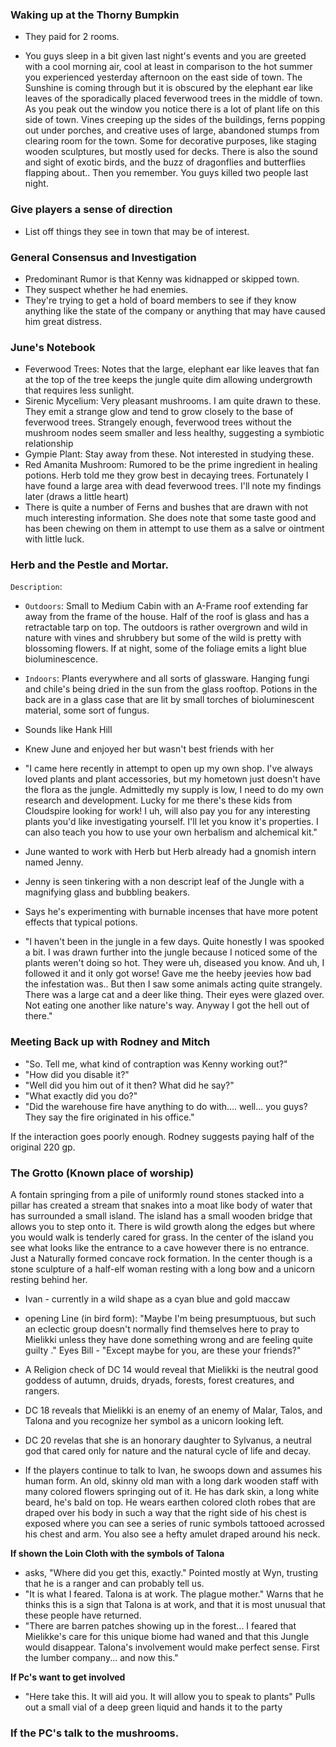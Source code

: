 ### Waking up at the Thorny Bumpkin
- They paid for 2 rooms.

- You guys sleep in a bit given last night's events and you are greeted with a cool morning air, cool at least in comparison to the hot summer you experienced yesterday afternoon on the east side of town. The Sunshine is coming through but it is obscured by the elephant ear like leaves of the sporadically placed feverwood trees in the middle of town. As you peak out the window you notice there is a lot of plant life on this side of town. Vines creeping up the sides of the buildings, ferns popping out under porches, and creative uses of large, abandoned stumps from clearing room for the town. Some for decorative purposes, like staging wooden sculptures, but mostly used for decks. There is also the sound and sight of exotic birds, and the buzz of dragonflies and butterflies flapping about.. Then you remember. You guys killed two people last night. 

### Give players a sense of direction

- List off things they see in town that may be of interest.

### General Consensus and Investigation

- Predominant Rumor is that Kenny was kidnapped or skipped town. 
- They suspect whether he had enemies. 
- They're trying to get a hold of board members to see if they know anything like the state of the company or anything that may have caused him great distress.

### June's Notebook

- Feverwood Trees: Notes that the large, elephant ear like leaves that fan at the top of the tree keeps the jungle quite dim allowing undergrowth that requires less sunlight.
- Sirenic Mycelium: Very pleasant mushrooms. I am quite drawn to these. They emit a strange glow and tend to grow closely to the base of feverwood trees. Strangely enough, feverwood trees without the mushroom nodes seem smaller and less healthy, suggesting a symbiotic relationship
- Gympie Plant: Stay away from these. Not interested in studying these.
- Red Amanita Mushroom: Rumored to be the prime ingredient in healing potions. Herb told me they grow best in decaying trees. Fortunately I have found a large area with dead feverwood trees. I'll note my findings later (draws a little heart)
- There is quite a number of Ferns and bushes that are drawn with not much interesting information. She does note that some taste good and has been chewing on them in attempt to use them as a salve or ointment with little luck.

### Herb and the Pestle and Mortar.

`Description`: 
- `Outdoors`: Small to Medium Cabin with an A-Frame roof extending far away from the frame of the house. Half of the roof is glass and has a retractable tarp on top. The outdoors is rather overgrown and wild in nature with vines and shrubbery but some of the wild is pretty with blossoming flowers. If at night, some of the foliage emits a light blue bioluminescence.
- `Indoors`: Plants everywhere and all sorts of glassware. Hanging fungi and chile's being dried in the sun from the glass rooftop. Potions in the back are in a glass case that are lit by small torches of bioluminescent material, some sort of fungus. 

- Sounds like Hank Hill
- Knew June and enjoyed her but wasn't best friends with her
- "I came here recently in attempt to open up my own shop. I've always loved plants and plant accessories, but my hometown just doesn't have the flora as the jungle. Admittedly my supply is low, I need to do my own research and development. Lucky for me there's these kids from Cloudspire looking for work! I uh, will also pay you for any interesting plants you'd like investigating yourself. I'll let you know it's properties. I can also teach you how to use your own herbalism and alchemical kit." 
- June wanted to work with Herb but Herb already had a gnomish intern named Jenny.
- Jenny is seen tinkering with a non descript leaf of the Jungle with a magnifying glass and bubbling beakers.
- Says he's experimenting with burnable incenses that have more potent effects that typical potions.

- "I haven't been in the jungle in a few days. Quite honestly I was spooked a bit. I was drawn further into the jungle because I noticed some of the plants weren't doing so hot. They were uh, diseased you know. And uh, I followed it and it only got worse! Gave me the heeby jeevies how bad the infestation was.. But then I saw some animals acting quite strangely. There was a large cat and a deer like thing. Their eyes were glazed over. Not eating one another like nature's way. Anyway I got the hell out of there." 


### Meeting Back up with Rodney and Mitch

- "So. Tell me, what kind of contraption was Kenny working out?"
- "How did you disable it?"
- "Well did you him out of it then? What did he say?"
- "What exactly did you do?"
- "Did the warehouse fire have anything to do with.... well... you guys? They say the fire originated in his office."

If the interaction goes poorly enough. Rodney suggests paying half of the original 220 gp. 

### The Grotto (Known place of worship)

A fontain springing from a pile of uniformly round stones stacked into a pillar has created a stream that snakes into a moat like body of water that has surrounded a small island. The island has a small wooden bridge that allows you to step onto it. There is wild growth along the edges but where you would walk is tenderly cared for grass. In the center of the island you see what looks like the entrance to a cave however there is no entrance. Just a Naturally formed concave rock formation. In the center though is a stone sculpture of a half-elf woman resting with a long bow and a unicorn resting behind her.

- Ivan - currently in a wild shape as a cyan blue and gold maccaw
- opening Line (in bird form): "Maybe I'm being presumptuous, but such an eclectic group doesn't normally find themselves here to pray to Mielikki unless they have done something wrong and are feeling quite guilty ." Eyes Bill - "Except maybe for you, are these your friends?"

- A Religion check of DC 14 would reveal that Mielikki is the neutral good goddess of autumn, druids, dryads, forests, forest creatures, and rangers.
- DC 18 reveals that Mielikki is an enemy of an enemy of Malar, Talos, and Talona and you recognize her symbol as a unicorn looking left.
- DC 20 revelas that she is an honorary daughter to Sylvanus, a neutral god that cared only for nature and the natural cycle of life and decay.

- If the players continue to talk to Ivan, he swoops down and assumes his human form. An old, skinny old man with a long dark wooden staff with many colored flowers springing out of it. He has dark skin, a long white beard, he's bald on top. He wears earthen colored cloth robes that are draped over his body in such a way that the right side of his chest is exposed where you can see a series of runic symbols tattooed acrossed his chest and arm. You also see a hefty amulet draped around his neck.

**If shown the Loin Cloth with the symbols of Talona**

- asks, "Where did you get this, exactly." Pointed mostly at Wyn, trusting that  he is a ranger and can probably tell us.
- "It is what I feared. Talona is at work. The plague mother." Warns that he thinks this is a sign that Talona is at work, and that it is most unusual that these people have returned.
- "There are barren patches showing up in the forest... I feared that Mielikke's care for this unique biome had waned and that this Jungle would disappear. Talona's involvement would make perfect sense. First the lumber company... and now this."

**If Pc's want to get involved**

- "Here take this. It will aid you. It will allow you to speak to plants" Pulls out a small vial of a deep green liquid and hands it to the party

### If the PC's talk to the mushrooms.